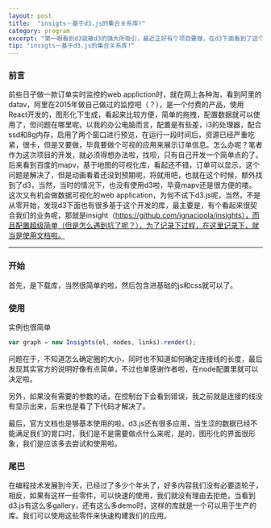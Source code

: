 ```yaml
---
layout: post
title:  "insigts－基于d3.js的集合关系库!"
category: program
excerpt: "第一眼看到d3就被d3的强大所吸引，最近正好有个项目要做，在d3下面看到了这个内容，也就是insight.js，在处理关系图上非常有特点，为了防止忘记，在这里记下来。"
tip: "insigts－基于d3.js的集合关系库!"
---
```


### 前言
前些日子做一款订单实时监控的web appliction时，就在网上各种淘，看到阿里的datav，阿里在2015年做自己做过的监控吧（？），是一个付费的产品，使用React开发的，图形化下生成，看起来比较方便，简单的拖拽，配置数据就可以使用了，但问题在哪里呢，以我的办公电脑而言，配置是有些差，i3的处理器，配合ssd和8g内存，启用了两个窗口进行预览，在运行一段时间后，资源已经严重吃紧，很卡，但是又要做，毕竟要做个可视的应用来展示订单信息。怎么办呢？笔者作为这次项目的开发，就必须得想办法啦，找呗，只有自己开发一个简单点的了。后来看到百度的mapv，基于地图的可视化库，看起还不错，订单可以显示，这个问题是解决了，但是动画看着还没到预期呢，将就用吧，也就在这个时候，额外找到了d3，当然，当时的情况下，也没有使用d3啦，毕竟mapv还是很方便的喽。这次又有机会做数据可视化的web application，为何不试下d3.js呢，当然，不是从零开始，发现d3下面也有很多基于这个开发的库，最主要是，有个看起来很契合我们的业务呢，那就是insight（https://github.com/ignacioola/insights），而且配置超级简单（但是怎么遇到坑了呢？），为了记录下过程，在这里记录下，就当是使用文档啦。

---

### 开始
首先，是下载库，当然很简单的啦，然后包含进基础的js和css就可以了。

### 使用
实例也很简单

```js
var graph = new Insights(el, nodes, links).render();
```

问题在于，不知道怎么确定圈的大小，同时也不知道如何确定连接线的长度，最后发现其实官方的说明好像有点简单，不过也单感谢作者啦，在node配置里就可以决定啦。

另外，如果没有需要的参数的话，在控制台下会看到错误，我之前就是连接的线没有显示出来，后来也是看了下代码才解决了。  

最后，官方文档也是够基本使用的啦，d3.js还有很多应用，当生涩的数据已经不能满足我们的胃口时，我们是不是需要做点什么来呢，是的，图形化的界面很形象，我们是应该多去尝试和使用啦。

### 尾巴
在编程技术发展到今天，已经过了多少个年头了，好多内容我们没有必要造轮子，相反，如果有这样一些零件，可以快速的使用，我们就没有理由去拒绝，当看到d3.js有这么多gallery，还有这么多demo时，这样的库就是一个可以用于生产的库。我们可以使用这些零件来快速构建我们的应用。